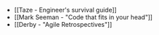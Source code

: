 - [[Taze - Engineer's survival guide]]
- [[Mark Seeman - "Code that fits in your head"]]
- [[Derby - "Agile Retrospectives"]]